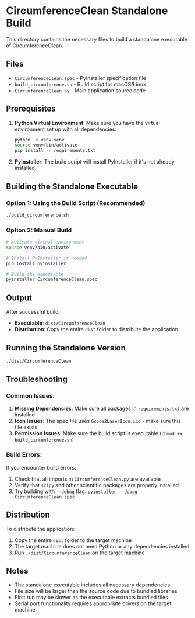# CircumferenceClean Standalone Build

This directory contains the necessary files to build a standalone executable of CircumferenceClean.

## Files

- `CircumferenceClean.spec` - PyInstaller specification file
- `build_circumference.sh` - Build script for macOS/Linux
- `CircumferenceClean.py` - Main application source code

## Prerequisites

1. **Python Virtual Environment**: Make sure you have the virtual environment set up with all dependencies:
   ```bash
   python -m venv venv
   source venv/bin/activate
   pip install -r requirements.txt
   ```

2. **PyInstaller**: The build script will install PyInstaller if it's not already installed.

## Building the Standalone Executable

### Option 1: Using the Build Script (Recommended)
```bash
./build_circumference.sh
```

### Option 2: Manual Build
```bash
# Activate virtual environment
source venv/bin/activate

# Install PyInstaller if needed
pip install pyinstaller

# Build the executable
pyinstaller CircumferenceClean.spec
```

## Output

After successful build:
- **Executable**: `dist/CircumferenceClean`
- **Distribution**: Copy the entire `dist` folder to distribute the application

## Running the Standalone Version

```bash
./dist/CircumferenceClean
```

## Troubleshooting

### Common Issues:

1. **Missing Dependencies**: Make sure all packages in `requirements.txt` are installed
2. **Icon Issues**: The spec file uses `Gcode2LaserIcon.ico` - make sure this file exists
3. **Permission Issues**: Make sure the build script is executable (`chmod +x build_circumference.sh`)

### Build Errors:

If you encounter build errors:
1. Check that all imports in `CircumferenceClean.py` are available
2. Verify that `scipy` and other scientific packages are properly installed
3. Try building with `--debug` flag: `pyinstaller --debug CircumferenceClean.spec`

## Distribution

To distribute the application:
1. Copy the entire `dist` folder to the target machine
2. The target machine does not need Python or any dependencies installed
3. Run `./dist/CircumferenceClean` on the target machine

## Notes

- The standalone executable includes all necessary dependencies
- File size will be larger than the source code due to bundled libraries
- First run may be slower as the executable extracts bundled files
- Serial port functionality requires appropriate drivers on the target machine

